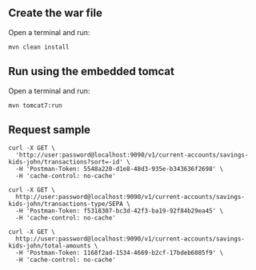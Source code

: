 ## Create the war file

Open a terminal and run:

    mvn clean install

## Run using the embedded tomcat

Open a terminal and run:

    mvn tomcat7:run 


## Request sample
    
```    
curl -X GET \
  'http://user:password@localhost:9090/v1/current-accounts/savings-kids-john/transactions?sort=-id' \
  -H 'Postman-Token: 5548a220-d1e8-48d3-935e-b343636f2698' \
  -H 'cache-control: no-cache'
```

```
curl -X GET \
  http://user:password@localhost:9090/v1/current-accounts/savings-kids-john/transactions-type/SEPA \
  -H 'Postman-Token: f5318307-bc3d-42f3-ba19-92f84b29ea45' \
  -H 'cache-control: no-cache'
```

```  
curl -X GET \
  http://user:password@localhost:9090/v1/current-accounts/savings-kids-john/total-amounts \
  -H 'Postman-Token: 1168f2ad-1534-4669-b2cf-17bdeb6085f9' \
  -H 'cache-control: no-cache'  
```
